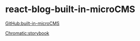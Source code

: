# react-blog-built-in-microCMS

[GitHub:built-in-microCMS](https://github.com/blackraccoon000/react-blog-built-in-microCMS)

[Chromatic:storybook](https://www.chromatic.com/library?appId=6099f15c1b8f98003be928e5)

